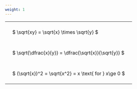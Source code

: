 ```yaml
---
weight: 1
---
```


<style type="text/css">
#T_9b36c th.col_heading {
  text-align: left;
  font-size: 1em;
}
#T_9b36c td {
  text-align: left;
  font-size: 1em;
  padding: 1.5em;
}
</style>
<table id="T_9b36c">
  <thead>
  </thead>
  <tbody>
    <tr>
      <td id="T_9b36c_row0_col0" class="data row0 col0" >$ \sqrt{xy} = \sqrt{x} \times \sqrt{y} $</td>
    </tr>
    <tr>
      <td id="T_9b36c_row1_col0" class="data row1 col0" >$ \sqrt{\dfrac{x}{y}} = \dfrac{\sqrt{x}}{\sqrt{y}} $</td>
    </tr>
    <tr>
      <td id="T_9b36c_row2_col0" class="data row2 col0" >$ (\sqrt{x})^2 = \sqrt{x^2} = x \text{ for } x\ge 0 $</td>
    </tr>
  </tbody>
</table>
